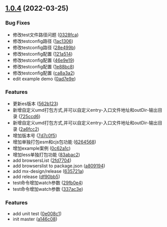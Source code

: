 ## [1.0.4](https://github.com/lio-mengxiang/mx-design-cli/compare/v0.0.43...v1.0.4) (2022-03-25)


### Bug Fixes

* 修改test文件路径问题 ([0328fca](https://github.com/lio-mengxiang/mx-design-cli/commit/0328fca5d6973ba9c378a08d8e91fc5eb8287db8))
* 修改testconfig路径 ([1ac1306](https://github.com/lio-mengxiang/mx-design-cli/commit/1ac1306cc5e158c4fcad36636c07b69fd33f71b4))
* 修改testconfig路径 ([28e499b](https://github.com/lio-mengxiang/mx-design-cli/commit/28e499b5d77a87d03977777b4f51c11fdf853cdc))
* 修改testconfig配置 ([121a514](https://github.com/lio-mengxiang/mx-design-cli/commit/121a51441f9874d708ef59d664de225c96a0e9df))
* 修改testconfig配置 ([46e9e19](https://github.com/lio-mengxiang/mx-design-cli/commit/46e9e19698ac65282461ad559f4e27853d7fd204))
* 修改testconfig配置 ([1e88bc8](https://github.com/lio-mengxiang/mx-design-cli/commit/1e88bc87bc2e30eb3305f8c746d16638e87faa71))
* 修改testconfig配置 ([ca8a3a2](https://github.com/lio-mengxiang/mx-design-cli/commit/ca8a3a2b0f83ae299764cf02c1a60420a5c7b585))
* edit example demo ([0ad7e9e](https://github.com/lio-mengxiang/mx-design-cli/commit/0ad7e9e6ad7d2586893ac74b3f659e7d59d73fc2))


### Features

* 更新es版本 ([562b123](https://github.com/lio-mengxiang/mx-design-cli/commit/562b12320db390d8a30d5736a06b2ebe8e27ef74))
* 新增自定义umd打包方式,并可以自定义entry-入口文件地址和outDir-输出目录 ([725ccd6](https://github.com/lio-mengxiang/mx-design-cli/commit/725ccd63f3523f2678a62efa708b8790786cf2e1))
* 新增自定义umd打包方式,并可以自定义entry-入口文件地址和outDir-输出目录 ([2a6fcc2](https://github.com/lio-mengxiang/mx-design-cli/commit/2a6fcc246875e434914794308f0f2e99926bd722))
* 增加版本号 ([7d7c0f5](https://github.com/lio-mengxiang/mx-design-cli/commit/7d7c0f557322dc98df142003b1a9d2bfee03ded2))
* 增加单独打包esm和cjs包功能 ([6264568](https://github.com/lio-mengxiang/mx-design-cli/commit/626456894ee6ca617f3c0fd130850d6f43a6a9ad))
* 增加example案例 ([0c62a1c](https://github.com/lio-mengxiang/mx-design-cli/commit/0c62a1ceeb78051d4bda7c73a1bc7f8b05014ccb))
* 增加less单独打包功能 ([83abac2](https://github.com/lio-mengxiang/mx-design-cli/commit/83abac22f7645096080168fbd0df29220aebb21c))
* add browsersList ([2fd7704](https://github.com/lio-mengxiang/mx-design-cli/commit/2fd7704df632097c991d15fd7caa53ee7d6a7f4a))
* add browserslist to package.json ([a809194](https://github.com/lio-mengxiang/mx-design-cli/commit/a80919422a44c71d1d04e53d0225bd74604c56c4))
* add mx-design/release ([635721a](https://github.com/lio-mengxiang/mx-design-cli/commit/635721acdd59140de359771d638175e6655c57bd))
* add release ([df90bb5](https://github.com/lio-mengxiang/mx-design-cli/commit/df90bb533d32ce2f930b16f31e61662e14f0b8af))
* test命令增加watch参数 ([29fb0e4](https://github.com/lio-mengxiang/mx-design-cli/commit/29fb0e4d25103157cbb4db48ffe79b626091d458))
* test命令增加watch参数 ([337ac3e](https://github.com/lio-mengxiang/mx-design-cli/commit/337ac3e04372aa8d620f849d1084f7dd786d2049))



### Features

- add unit test ([0e008c1](https://github.com/lio-mengxiang/mx-design-cli/commit/0e008c1007a26e4ff430c3f31ae2f0a5507a932f))
- init master ([a146c08](https://github.com/lio-mengxiang/mx-design-cli/commit/a146c089ebf6e1051b4056feda2357e95804f9e3))

